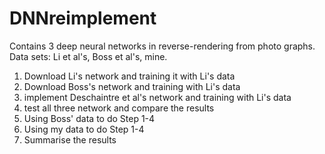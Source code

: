 # DNNreimplement

Contains 3 deep neural networks in reverse-rendering from photo graphs. 
Data sets: Li et al's, Boss et al's, mine.

1. Download Li's network and training it with Li's data
2. Download Boss's network and training with Li's data
3. implement Deschaintre et al's network and training with Li's data 
4. test all three network and compare the results
5. Using Boss' data to do Step 1-4
6. Using my data to do Step 1-4
7. Summarise the results
